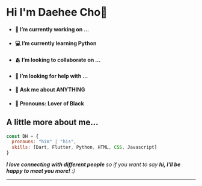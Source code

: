# Hi I'm Daehee Cho👋



- #### 💼 I’m currently working on ...
- #### 💻 I’m currently learning Python 
- #### 🫂 I’m looking to collaborate on ...
- #### 🤔 I’m looking for help with ...
- #### 💬 Ask me about ANYTHING
- #### 🌚 Pronouns: Lover of Black



## A little more about me...  

```javascript
const DH = {
  pronouns: "him" | "his",
  skills: [Dart, Flutter, Python, HTML, CSS, Javascript]
}
```

<em><b>I love connecting with different people</b> so if you want to say <b>hi, I'll be happy to meet you more!</b> :)</em>

---
